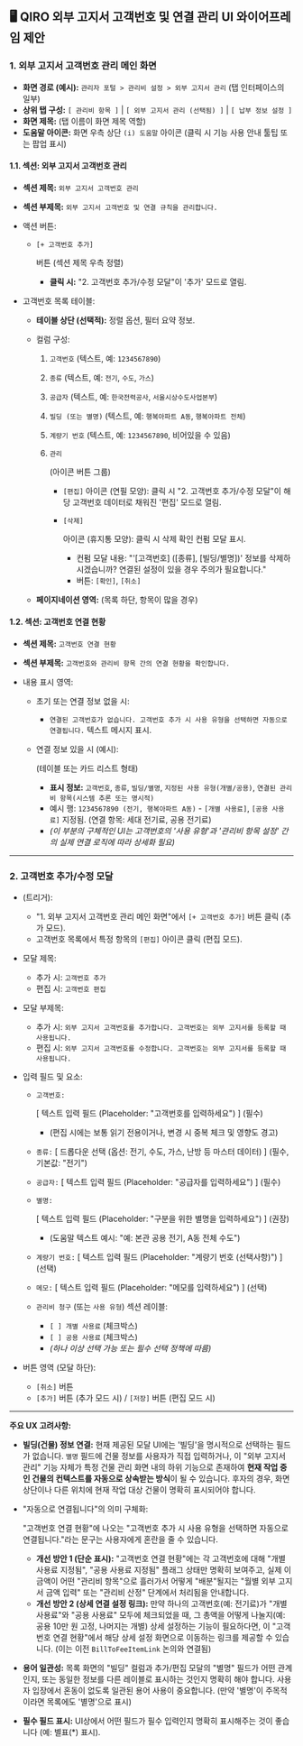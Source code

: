## 🖥️ QIRO 외부 고지서 고객번호 및 연결 관리 UI 와이어프레임 제안

### 1. 외부 고지서 고객번호 관리 메인 화면

- **화면 경로 (예시):** `관리자 포털 > 관리비 설정 > 외부 고지서 관리` (탭 인터페이스의 일부)
- **상위 탭 구성:** `[ 관리비 항목 ]` | `[ 외부 고지서 관리 (선택됨) ]` | `[ 납부 정보 설정 ]`
- **화면 제목:** (탭 이름이 화면 제목 역할)
- **도움말 아이콘:** 화면 우측 상단 `(i) 도움말` 아이콘 (클릭 시 기능 사용 안내 툴팁 또는 팝업 표시)

#### 1.1. 섹션: 외부 고지서 고객번호 관리

- **섹션 제목:** `외부 고지서 고객번호 관리`

- **섹션 부제목:** `외부 고지서 고객번호 및 연결 규칙을 관리합니다.`

- 액션 버튼:

  - ```
    [+ 고객번호 추가]
    ```

     버튼 (섹션 제목 우측 정렬)

    - **클릭 시:** "2. 고객번호 추가/수정 모달"이 '추가' 모드로 열림.

- 고객번호 목록 테이블:

  - **테이블 상단 (선택적):** 정렬 옵션, 필터 요약 정보.

  - 컬럼 구성:

    1. `고객번호` (텍스트, 예: `1234567890`)

    2. `종류` (텍스트, 예: `전기`, `수도`, `가스`)

    3. `공급자` (텍스트, 예: `한국전력공사`, `서울시상수도사업본부`)

    4. `빌딩 (또는 별명)` (텍스트, 예: `행복아파트 A동`, `행복아파트 전체`)

    5. `계량기 번호` (텍스트, 예: `1234567890`, 비어있을 수 있음)

    6. ```
       관리
       ```

        (아이콘 버튼 그룹)

       - `[편집]` 아이콘 (연필 모양): 클릭 시 "2. 고객번호 추가/수정 모달"이 해당 고객번호 데이터로 채워진 '편집' 모드로 열림.

       - ```
         [삭제]
         ```

          아이콘 (휴지통 모양): 클릭 시 삭제 확인 컨펌 모달 표시.

         - 컨펌 모달 내용: "'[고객번호] ([종류], [빌딩/별명])' 정보를 삭제하시겠습니까? 연결된 설정이 있을 경우 주의가 필요합니다."
         - 버튼: `[확인]`, `[취소]`

  - **페이지네이션 영역:** (목록 하단, 항목이 많을 경우)

#### 1.2. 섹션: 고객번호 연결 현황

- **섹션 제목:** `고객번호 연결 현황`

- **섹션 부제목:** `고객번호와 관리비 항목 간의 연결 현황을 확인합니다.`

- 내용 표시 영역:

  - 초기 또는 연결 정보 없을 시:

    - `연결된 고객번호가 없습니다. 고객번호 추가 시 사용 유형을 선택하면 자동으로 연결됩니다.` 텍스트 메시지 표시.

  - 연결 정보 있을 시 (예시):

     (테이블 또는 카드 리스트 형태)

    - **표시 정보:** `고객번호`, `종류`, `빌딩/별명`, `지정된 사용 유형(개별/공용)`, `연결된 관리비 항목(시스템 추론 또는 명시적)`
    - 예시 행: `1234567890 (전기, 행복아파트 A동)` - `[개별 사용료]`, `[공용 사용료]` 지정됨. (연결 항목: 세대 전기료, 공용 전기료)
    - *(이 부분의 구체적인 UI는 고객번호의 '사용 유형'과 '관리비 항목 설정' 간의 실제 연결 로직에 따라 상세화 필요)*

------

### 2. 고객번호 추가/수정 모달

- (트리거):

  - "1. 외부 고지서 고객번호 관리 메인 화면"에서 `[+ 고객번호 추가]` 버튼 클릭 (추가 모드).
  - 고객번호 목록에서 특정 항목의 `[편집]` 아이콘 클릭 (편집 모드).

- 모달 제목:

  - 추가 시: `고객번호 추가`
  - 편집 시: `고객번호 편집`

- 모달 부제목:

  - 추가 시: `외부 고지서 고객번호를 추가합니다. 고객번호는 외부 고지서를 등록할 때 사용됩니다.`
  - 편집 시: `외부 고지서 고객번호를 수정합니다. 고객번호는 외부 고지서를 등록할 때 사용됩니다.`

- 입력 필드 및 요소:

  - ```
    고객번호:
    ```

     [ 텍스트 입력 필드 (Placeholder: "고객번호를 입력하세요") ] (필수)

    - (편집 시에는 보통 읽기 전용이거나, 변경 시 중복 체크 및 영향도 경고)

  - `종류:` [ 드롭다운 선택 (옵션: 전기, 수도, 가스, 난방 등 마스터 데이터) ] (필수, 기본값: "전기")

  - `공급자:` [ 텍스트 입력 필드 (Placeholder: "공급자를 입력하세요") ] (필수)

  - ```
    별명:
    ```

     [ 텍스트 입력 필드 (Placeholder: "구분을 위한 별명을 입력하세요") ] (권장)

    - (도움말 텍스트 예시: "예: 본관 공용 전기, A동 전체 수도")

  - `계량기 번호:` [ 텍스트 입력 필드 (Placeholder: "계량기 번호 (선택사항)") ] (선택)

  - `메모:` [ 텍스트 입력 필드 (Placeholder: "메모를 입력하세요") ] (선택)

  - `관리비 청구` (또는 `사용 유형`) 섹션 레이블:

    - `[ ] 개별 사용료` (체크박스)
    - `[ ] 공용 사용료` (체크박스)
    - *(하나 이상 선택 가능 또는 필수 선택 정책에 따름)*

- 버튼 영역 (모달 하단):

  - `[취소]` 버튼
  - `[추가]` 버튼 (추가 모드 시) / `[저장]` 버튼 (편집 모드 시)

------

**주요 UX 고려사항:**

- **빌딩(건물) 정보 연결:** 현재 제공된 모달 UI에는 '빌딩'을 명시적으로 선택하는 필드가 없습니다. `별명` 필드에 건물 정보를 사용자가 직접 입력하거나, 이 "외부 고지서 관리" 기능 자체가 특정 건물 관리 화면 내의 하위 기능으로 존재하여 **현재 작업 중인 건물의 컨텍스트를 자동으로 상속받는 방식**이 될 수 있습니다. 후자의 경우, 화면 상단이나 다른 위치에 현재 작업 대상 건물이 명확히 표시되어야 합니다.

- "자동으로 연결됩니다"의 의미 구체화:

   "고객번호 연결 현황"에 나오는 "고객번호 추가 시 사용 유형을 선택하면 자동으로 연결됩니다."라는 문구는 사용자에게 혼란을 줄 수 있습니다.

  - **개선 방안 1 (단순 표시):** "고객번호 연결 현황"에는 각 고객번호에 대해 "개별 사용료 지정됨", "공용 사용료 지정됨" 플래그 상태만 명확히 보여주고, 실제 이 금액이 어떤 "관리비 항목"으로 흘러가서 어떻게 "배분"될지는 "월별 외부 고지서 금액 입력" 또는 "관리비 산정" 단계에서 처리됨을 안내합니다.
  - **개선 방안 2 (상세 연결 설정 링크):** 만약 하나의 고객번호(예: 전기료)가 "개별 사용료"와 "공용 사용료" 모두에 체크되었을 때, 그 총액을 어떻게 나눌지(예: 공용 10만 원 고정, 나머지는 개별) 상세 설정하는 기능이 필요하다면, 이 "고객번호 연결 현황"에서 해당 상세 설정 화면으로 이동하는 링크를 제공할 수 있습니다. (이는 이전 `BillToFeeItemLink` 논의와 연결됨)

- **용어 일관성:** 목록 화면의 "빌딩" 컬럼과 추가/편집 모달의 "별명" 필드가 어떤 관계인지, 또는 동일한 정보를 다른 레이블로 표시하는 것인지 명확히 해야 합니다. 사용자 입장에서 혼동이 없도록 일관된 용어 사용이 중요합니다. (만약 '별명'이 주목적이라면 목록에도 '별명'으로 표시)

- **필수 필드 표시:** UI상에서 어떤 필드가 필수 입력인지 명확히 표시해주는 것이 좋습니다 (예: 별표(*) 표시).

